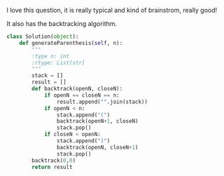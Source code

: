 I love this question, it is really typical and kind of brainstrom, really good!

It also has the backtracking algorithm.
```python
class Solution(object):
    def generateParenthesis(self, n):
        """
        :type n: int
        :rtype: List[str]
        """
        stack = []
        result = []
        def backtrack(openN, closeN):
            if openN == closeN == n:
                result.append("".join(stack))
            if openN < n:
                stack.append("(")
                backtrack(openN+1, closeN)
                stack.pop()
            if closeN < openN:
                stack.append(")")
                backtrack(openN, closeN+1)
                stack.pop()
        backtrack(0,0)
        return result
```
